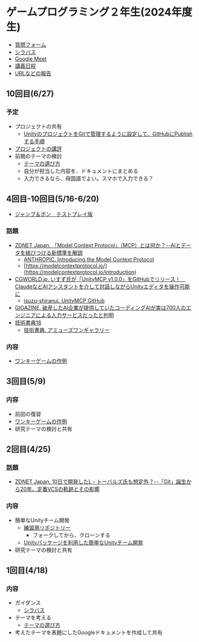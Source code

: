 # ゲームプログラミング２年生(2024年度生)

- [質問フォーム](https://docs.google.com/forms/d/e/1FAIpQLSclKAtaxsYzmbKEznZGdt4FYOMcrj_2dTDW4qGiIkazT6g49Q/viewform?usp=dialog)
- [シラバス](./gp2_2025_syllabus.pdf)
- [Google Meet](https://meet.google.com/bwb-njcm-udh)
- [講義日程](https://github.com/datgm25/gp1/blob/main/fri.md)
- [URLなどの報告](https://docs.google.com/forms/d/e/1FAIpQLSdtCrSbaVfK9kttxBd6T577bJhaQ1RXeWdHg7h03dKhlvEm9g/viewform)

## 10回目(6/27)

### 予定

- プロジェクトの共有
  - [UnityのプロジェクトをGitで管理するように設定して、GitHubにPublishする手順](https://github.com/datgm22/design/blob/main/github-unity.md)
- [プロジェクトの講評](https://docs.google.com/document/d/1wwh-znlKvVCJAZOmpVhqcOlKznExjXDNFHngB-Vn1-0/)
- 前期のテーマの検討
  - [テーマの選び方](https://docs.google.com/document/d/1BzTwQbndVpkUS72ulsKNSiULScvXLPMJ38S5REH5wmM/)
  - 自分が担当した内容を、ドキュメントにまとめる
  - 入力できるなら、母国語でよい。スマホで入力できる？

## 4回目-10回目(5/16-6/20)

- [ジャンプ＆ポン　テストプレイ版](https://datgm25.github.io/JumpPomPlayer/)

### 話題

- [ZDNET Japan. 「Model Context Protocol」（MCP）とは何か？--AIとデータを結びつける新標準を解説](https://japan.zdnet.com/article/35232490/)
  - [ANTHROPIC. Introducing the Model Context Protocol](https://www.anthropic.com/news/model-context-protocol)
  - [https://modelcontextprotocol.io/](https://modelcontextprotocol.io/introduction)
- [CGWORLD.jp. いすず氏が「UnityMCP v1.0.0」をGitHubでリリース！　ClaudeなどAIアシスタントを介して対話しながらUnityエディタを操作可能に](https://cgworld.jp/flashnews/01-202505-Isuzu-UnityMCP.html)
  - [isuzu-shiranui. UnityMCP GitHub](https://github.com/isuzu-shiranui/UnityMCP)
- [GIGAZINE. 破産したAI企業が提供していたコーディングAIが実は700人のエンジニアによる人力サービスだったと判明](https://gigazine.net/news/20250604-builder-ai-business/)
- [技術書典18](https://techbookfest.org/)
  - [技術書典. アミューズワンギャラリー](https://techbookfest.org/organization/bgzSCidTdQc0gKCVvM3Ghe)

### 内容

- [ワンキーゲームの作例](https://docs.google.com/document/d/11359Qt-JctNAzH-Ps4O-adJ4hnhWDiQLt5fJmxbkTu0/)


## 3回目(5/9)

### 内容

- 前回の復習
- [ワンキーゲームの作例](https://docs.google.com/document/d/11359Qt-JctNAzH-Ps4O-adJ4hnhWDiQLt5fJmxbkTu0/)
- 研究テーマの検討と共有


## 2回目(4/25)

### 話題

- [ZDNET Japan. 10日で開発したL・トーバルズ氏も想定外？--「Git」誕生から20年、定番VCSの軌跡とその影響](https://japan.zdnet.com/article/35231917/)

### 内容

- 簡単なUnityチーム開発
  - [練習用リポジトリー](https://github.com/tanakaedu/GP2Sandbox)
    - フォークしてから、クローンする
  - [Unityパッケージを利用した簡単なUnityチーム開発](https://docs.google.com/document/d/10UpsXhB-dGMrBqmMvZow-xGcs57YMysIfNekGgEWkzM/edit?tab=t.0#heading=h.ufuxrt4xk7xk)
- 研究テーマの検討と共有

## 1回目(4/18)

### 内容

- ガイダンス
  - [シラバス](./gp2_2025_syllabus.pdf)
- テーマを考える
  - [テーマの選び方](https://docs.google.com/document/d/1BzTwQbndVpkUS72ulsKNSiULScvXLPMJ38S5REH5wmM/)
- 考えたテーマを表題にしたGoogleドキュメントを作成して共有
